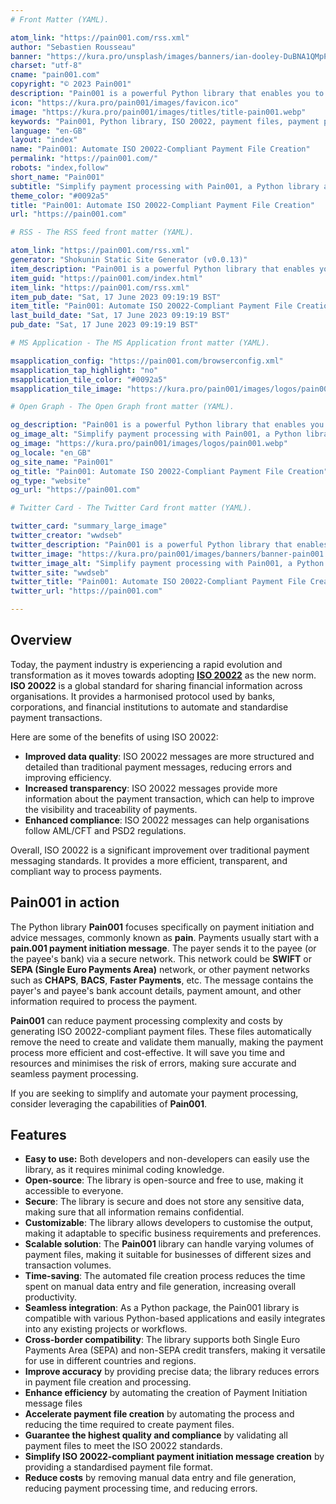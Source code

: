 ```yaml
---
# Front Matter (YAML).

atom_link: "https://pain001.com/rss.xml"
author: "Sebastien Rousseau"
banner: "https://kura.pro/unsplash/images/banners/ian-dooley-DuBNA1QMpPA-unsplash.jpg"
charset: "utf-8"
cname: "pain001.com"
copyright: "© 2023 Pain001"
description: "Pain001 is a powerful Python library that enables you to create ISO 20022-compliant payment files directly from CSV or SQLite Data Files."
icon: "https://kura.pro/pain001/images/favicon.ico"
image: "https://kura.pro/pain001/images/titles/title-pain001.webp"
keywords: "Pain001, Python library, ISO 20022, payment files, payment processing, automate payments, ISO 20022-compliant, SWIFT, SEPA, payment initiation messages"
language: "en-GB"
layout: "index"
name: "Pain001: Automate ISO 20022-Compliant Payment File Creation"
permalink: "https://pain001.com/"
robots: "index,follow"
short_name: "Pain001"
subtitle: "Simplify payment processing with Pain001, a Python library automating ISO 20022-compliant file creation"
theme_color: "#0092a5"
title: "Pain001: Automate ISO 20022-Compliant Payment File Creation"
url: "https://pain001.com"

# RSS - The RSS feed front matter (YAML).

atom_link: "https://pain001.com/rss.xml"
generator: "Shokunin Static Site Generator (v0.0.13)"
item_description: "Pain001 is a powerful Python library that enables you to create ISO 20022-compliant payment files directly from CSV or SQLite Data Files."
item_guid: "https://pain001.com/index.html"
item_link: "https://pain001.com/rss.xml"
item_pub_date: "Sat, 17 June 2023 09:19:19 BST"
item_title: "Pain001: Automate ISO 20022-Compliant Payment File Creation"
last_build_date: "Sat, 17 June 2023 09:19:19 BST"
pub_date: "Sat, 17 June 2023 09:19:19 BST"

# MS Application - The MS Application front matter (YAML).

msapplication_config: "https://pain001.com/browserconfig.xml"
msapplication_tap_highlight: "no"
msapplication_tile_color: "#0092a5"
msapplication_tile_image: "https://kura.pro/pain001/images/logos/pain001.webp"

# Open Graph - The Open Graph front matter (YAML).

og_description: "Pain001 is a powerful Python library that enables you to create ISO 20022-compliant payment files directly from CSV or SQLite Data Files."
og_image_alt: "Simplify payment processing with Pain001, a Python library automating ISO 20022-compliant file creation"
og_image: "https://kura.pro/pain001/images/logos/pain001.webp"
og_locale: "en_GB"
og_site_name: "Pain001"
og_title: "Pain001: Automate ISO 20022-Compliant Payment File Creation"
og_type: "website"
og_url: "https://pain001.com"

# Twitter Card - The Twitter Card front matter (YAML).

twitter_card: "summary_large_image"
twitter_creator: "wwdseb"
twitter_description: "Pain001 is a powerful Python library that enables you to create ISO 20022-compliant payment files directly from CSV or SQLite Data Files."
twitter_image: "https://kura.pro/pain001/images/banners/banner-pain001.png"
twitter_image_alt: "Simplify payment processing with Pain001, a Python library automating ISO 20022-compliant file creation"
twitter_site: "wwdseb"
twitter_title: "Pain001: Automate ISO 20022-Compliant Payment File Creation."
twitter_url: "https://pain001.com"

---
```


## Overview

Today, the payment industry is experiencing a rapid evolution and
transformation as it moves towards adopting **[ISO 20022][1]** as the new norm.
**ISO 20022** is a global standard for sharing financial information across
organisations. It provides a harmonised protocol used by banks, corporations,
and financial institutions to automate and standardise payment transactions.

Here are some of the benefits of using ISO 20022:

- **Improved data quality**: ISO 20022 messages are more structured and
  detailed than traditional payment messages, reducing errors and improving
  efficiency.
- **Increased transparency**: ISO 20022 messages provide more information about
  the payment transaction, which can help to improve the visibility and
  traceability of payments.
- **Enhanced compliance**: ISO 20022 messages can help organisations follow
  AML/CFT and PSD2 regulations.

Overall, ISO 20022 is a significant improvement over traditional payment
messaging standards. It provides a more efficient, transparent, and compliant
way to process payments.

## Pain001 in action

The Python library **Pain001** focuses specifically on payment initiation and
advice messages, commonly known as **pain**. Payments usually start with a
**pain.001 payment initiation message**. The payer sends it to the payee (or
the payee's bank) via a secure network. This network could be **SWIFT** or
**SEPA (Single Euro Payments Area)** network, or other payment networks such
as **CHAPS**, **BACS**, **Faster Payments**, etc. The message contains the
payer's and payee's bank account details, payment amount, and other information
required to process the payment.

**Pain001** can reduce payment processing complexity and costs by generating
ISO 20022-compliant payment files. These files automatically remove the need to
create and validate them manually, making the payment process more efficient
and cost-effective. It will save you time and resources and minimises the risk
of errors, making sure accurate and seamless payment processing.

If you are seeking to simplify and automate your payment processing, consider
leveraging the capabilities of **Pain001**.

## Features

- **Easy to use:** Both developers and non-developers can easily use the
  library, as it requires minimal coding knowledge.
- **Open-source**: The library is open-source and free to use, making it
  accessible to everyone.
- **Secure**: The library is secure and does not store any sensitive data,
  making sure that all information remains confidential.
- **Customizable**: The library allows developers to customise the output,
  making it adaptable to specific business requirements and preferences.
- **Scalable solution**: The **Pain001** library can handle varying volumes of
  payment files, making it suitable for businesses of different sizes and
  transaction volumes.
- **Time-saving**: The automated file creation process reduces the time spent
  on manual data entry and file generation, increasing overall productivity.
- **Seamless integration**: As a Python package, the Pain001 library is
  compatible with various Python-based applications and easily integrates into
  any existing projects or workflows.
- **Cross-border compatibility**: The library supports both Single Euro
  Payments Area (SEPA) and non-SEPA credit transfers, making it versatile for
  use in different countries and regions.
- **Improve accuracy** by providing precise data; the library reduces errors in
  payment file creation and processing.
- **Enhance efficiency** by automating the creation of Payment Initiation
  message files
- **Accelerate payment file creation** by automating the process and reducing
  the time required to create payment files.
- **Guarantee the highest quality and compliance** by validating all payment
  files to meet the ISO 20022 standards.
- **Simplify ISO 20022-compliant payment initiation message creation** by
  providing a standardised payment file format.
- **Reduce costs** by removing manual data entry and file generation, reducing
  payment processing time, and reducing errors.

[1]: https://www.iso20022.org/
